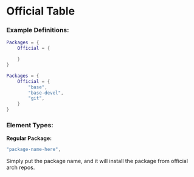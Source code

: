 # Official Table

### Example Definitions:
```lua
Packages = {
    Official = {

    }
}
```

```lua
Packages = {
    Official = {
        "base",
        "base-devel",
        "git",
    }
}
```

### Element Types:

**Regular Package:**
```lua
"package-name-here",
```
Simply put the package name, and it will install the package from official arch repos.